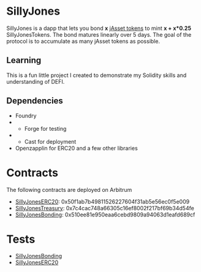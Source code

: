 # SillyJones

SillyJones is a dapp that lets you bond **x** [jAsset tokens](https://docs.jonesdao.io/jones-dao/features/jassets) to mint **x + x*0.25** SillyJonesTokens. The bond matures linearly over 5 days. The goal of the protocol is to accumulate as many jAsset tokens as possible.

## Learning
This is a fun little project I created to demonstrate my Solidity skills and understanding of DEFI.

## Dependencies
* Foundry 
* * Forge for testing
* * Cast for deployment
* Openzapplin for ERC20 and a few other libraries

# Contracts
The following contracts are deployed on Arbitrum
- [SillyJonesERC20](src/SillyJonesERC20.sol): 0x50f1ab7b49811526227604f31ab5e56ec0f5e009
- [SillyJonesTreasury](src/SillyJonesTreasury.sol): 0x7c4cac748a66305c16ef8002f217bf69b34d54fe
- [SillyJonesBonding](src/SillyJonesBonding.sol): 0x510ee81e950eaa6cebd9809a94063d1eafd689cf

# Tests
- [SillyJonesBonding](src/test/SillyJonesBonding.t.sol)
- [SillyJonesERC20](src/test/SillyJonesERC20.t.sol)
